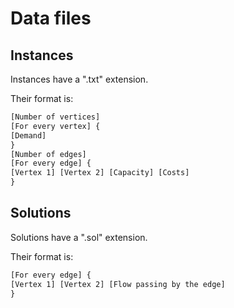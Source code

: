 # Data files

## Instances

Instances have a ".txt" extension.

Their format is:
```txt
[Number of vertices]
[For every vertex] {
[Demand]
}
[Number of edges]
[For every edge] {
[Vertex 1] [Vertex 2] [Capacity] [Costs]
}
```

## Solutions

Solutions have a ".sol" extension.

Their format is:
```txt
[For every edge] {    
[Vertex 1] [Vertex 2] [Flow passing by the edge]
}
```
